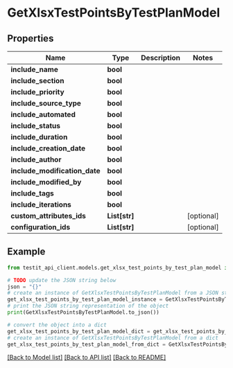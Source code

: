 # GetXlsxTestPointsByTestPlanModel


## Properties

Name | Type | Description | Notes
------------ | ------------- | ------------- | -------------
**include_name** | **bool** |  | 
**include_section** | **bool** |  | 
**include_priority** | **bool** |  | 
**include_source_type** | **bool** |  | 
**include_automated** | **bool** |  | 
**include_status** | **bool** |  | 
**include_duration** | **bool** |  | 
**include_creation_date** | **bool** |  | 
**include_author** | **bool** |  | 
**include_modification_date** | **bool** |  | 
**include_modified_by** | **bool** |  | 
**include_tags** | **bool** |  | 
**include_iterations** | **bool** |  | 
**custom_attributes_ids** | **List[str]** |  | [optional] 
**configuration_ids** | **List[str]** |  | [optional] 

## Example

```python
from testit_api_client.models.get_xlsx_test_points_by_test_plan_model import GetXlsxTestPointsByTestPlanModel

# TODO update the JSON string below
json = "{}"
# create an instance of GetXlsxTestPointsByTestPlanModel from a JSON string
get_xlsx_test_points_by_test_plan_model_instance = GetXlsxTestPointsByTestPlanModel.from_json(json)
# print the JSON string representation of the object
print(GetXlsxTestPointsByTestPlanModel.to_json())

# convert the object into a dict
get_xlsx_test_points_by_test_plan_model_dict = get_xlsx_test_points_by_test_plan_model_instance.to_dict()
# create an instance of GetXlsxTestPointsByTestPlanModel from a dict
get_xlsx_test_points_by_test_plan_model_from_dict = GetXlsxTestPointsByTestPlanModel.from_dict(get_xlsx_test_points_by_test_plan_model_dict)
```
[[Back to Model list]](../README.md#documentation-for-models) [[Back to API list]](../README.md#documentation-for-api-endpoints) [[Back to README]](../README.md)


